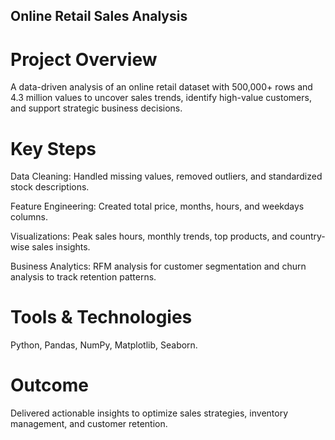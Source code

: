 ## Online Retail Sales Analysis

# Project Overview

A data-driven analysis of an online retail dataset with 500,000+ rows and 4.3 million values to uncover sales trends, identify high-value customers, and support strategic business decisions.

# Key Steps

Data Cleaning: Handled missing values, removed outliers, and standardized stock descriptions.

Feature Engineering: Created total price, months, hours, and weekdays columns.

Visualizations: Peak sales hours, monthly trends, top products, and country-wise sales insights.

Business Analytics: RFM analysis for customer segmentation and churn analysis to track retention patterns.

# Tools & Technologies

Python, Pandas, NumPy, Matplotlib, Seaborn.

# Outcome

Delivered actionable insights to optimize sales strategies, inventory management, and customer retention.
